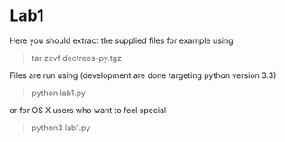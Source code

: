 Lab1
======================================================

Here you should extract the supplied files for example using
> tar zxvf dectrees-py.tgz

Files are run using (development are done targeting python version 3.3)
> python lab1.py

or for OS X users who want to feel special
> python3 lab1.py
